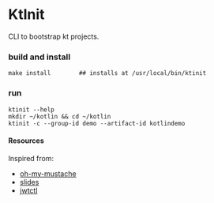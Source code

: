 # KtInit

CLI to bootstrap kt projects.

### build and install
```
make install        ## installs at /usr/local/bin/ktinit
```

### run 
```
ktinit --help
mkdir ~/kotlin && cd ~/kotlin
ktinit -c --group-id demo --artifact-id kotlindemo
```


#### Resources
Inspired from:
- [oh-my-mustache](https://github.com/ekino/oh-my-mustache)
- [slides](http://slides.com/ekino-leomillon/oh-my-mustache/)
- [jwtctl](https://github.com/leomillon/jwtctl)
